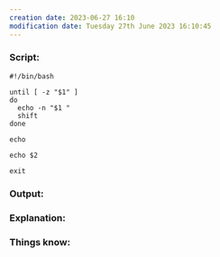 ```yaml
---
creation date: 2023-06-27 16:10
modification date: Tuesday 27th June 2023 16:10:45
---
```


### Script:

```
#!/bin/bash

until [ -z "$1" ]
do
  echo -n "$1 "
  shift
done

echo

echo $2

exit
```

### Output:



### Explanation:



### Things know:
